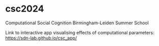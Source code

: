 # csc2024
Computational Social Cognition Birmingham-Leiden Summer School

Link to interactive app visualising effects of computational parameters: https://sdn-lab.github.io/csc_app/
